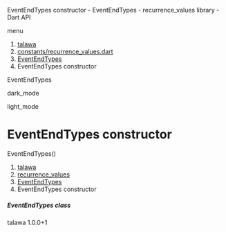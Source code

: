 




EventEndTypes constructor - EventEndTypes - recurrence\_values library - Dart API







menu

1. [talawa](../../index.html)
2. [constants/recurrence\_values.dart](../../file-___home_harshil_Desktop_open-source_palisadoes_talawa_lib_constants_recurrence_values/)
3. [EventEndTypes](../../file-___home_harshil_Desktop_open-source_palisadoes_talawa_lib_constants_recurrence_values/EventEndTypes-class.html)
4. EventEndTypes constructor

EventEndTypes


dark\_mode

light\_mode




# EventEndTypes constructor


EventEndTypes()

 


1. [talawa](../../index.html)
2. [recurrence\_values](../../file-___home_harshil_Desktop_open-source_palisadoes_talawa_lib_constants_recurrence_values/)
3. [EventEndTypes](../../file-___home_harshil_Desktop_open-source_palisadoes_talawa_lib_constants_recurrence_values/EventEndTypes-class.html)
4. EventEndTypes constructor

##### EventEndTypes class





talawa
1.0.0+1






